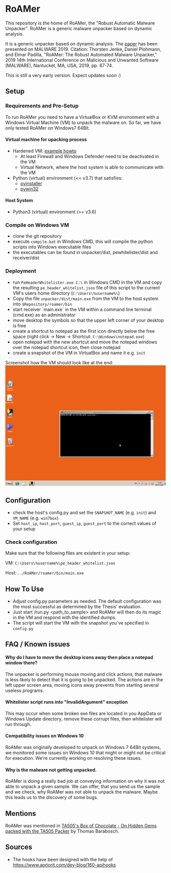 # RoAMer

This repository is the home of RoAMer, the "Robust Automatic Malware Unpacker". RoAMer is a generic malware unpacker based on dynamic analysis.

It is a generic unpacker based on dynamic analysis. The [paper](http://www.malwareconference.org/index.php/en/2019-malware-conference-proceedings/2019-malware-conference/session-3-un-packers-reverse-engineering-and-other-musings/roamer-the-robust-automated-malware-unpacker/detail) has been presented on MALWARE 2019.
Citation: Thorsten Jenke, Daniel Plohmann, and Elmar Padilla, "RoAMer: The Robust Automated Malware Unpacker," 2019 14th International Conference on Malicious and Unwanted Software (MALWARE), Nantucket, MA, USA, 2019, pp. 67-74.

This is still a very early version. Expect updates soon :)

## Setup
### Requirements and Pre-Setup
To run RoAMer you need to have a VirtualBox or KVM environment with a Windows Virtual Machine (VM) to unpack the malware on. So far, we have only tested RoAMer on Windows7 64Bit.

#### Virtual machine for upacking process
* Hardened VM: [example howto](https://byte-atlas.blogspot.com/2017/02/hardening-vbox-win7x64.html)
  * At least Firewall and Windows Defender need to be deactivated in the VM
  * Virtual Network, where the host system is able to communicate with the VM
* Python (virtual) environment (<= v3.7) that satisfies:
  * [pyinstaller](https://pypi.org/project/PyInstaller/)
  * [pywin32](https://pypi.org/project/pywin32/)

#### Host System
* Python3 (virtual) environment (>= v3.6)

### Compile on Windows VM
* clone the git repository
* execute `compile.bat` in Windows CMD, this will compile the python scripts into Windows executable files
* the executables can be found in unpacker/dist, pewhitelister/dist and receiver/dist

### Deployment
* run `PeHeaderWhitelister.exe C:\` in Windows CMD in the VM and copy the resulting `pe_header_whitelist.json` file of this script to the current VM's users home directory (`C:\Users\%username%\`)
* Copy the file `unpacker/dist/main.exe` from the VM to the host system into `$Repository/roamer/bin`
* start receiver ´main.exe´ in the VM within a command line terminal (cmd.exe) as an administrator
* move desktop the symbols so that the upper left corner of your desktop is free
* create a shortcut to notepad as the first icon directly below the free space (right click -> New -> Shortcut: `C:\Windows\notepad.exe`)
* open notepad with the new shortcut and move the notepad windows over the notepad shortcut icon, then close notepad
* create a snapshot of the VM in VirtualBox and name it e.g. `init`

Screenshot how the VM should look like at the end:
![Screenshot of vm](screenshot_desktop.png)

## Configuration
* check the host's config.py and set the `SNAPSHOT_NAME` (e.g. `init`) and `VM_NAME` (e.g. `win7box`)
* Set `host_ip`, `host_port`, `guest_ip`, `guest_port` to the correct values of your setup

### Check configuration
Make sure that the following files are existent in your setup:

VM:
  `C:\Users\%username%\pe_header_whitelist.json`

Host:
  `../RoAMer/roamer/bin/main.exe`

## How To Use
* Adjust config.py parameters as needed. The default configuration was the most successful as determined by the Thesis' evaluation.
* Just start /run.py <path_to_sample> and RoAMer will then do its magic in the VM and respond with the identified dumps.
 * The script will start the VM with the snapshot you've specified in `config.py`

## FAQ / Known issues
#### Why do I have to move the desktop icons away then place a notepad window there?
The unpacker is performing mouse moving and click actions, that malware is less likely to detect that it is going to be unpacked. The actions are in the left upper screen area, moving icons away prevents from starting several useless programs.

#### Whitelister script runs into "InvalidArgument" exception
This may occur when some broken exe files are located in you AppData or Windows Update directory, remove these corrupt files, then whitelister will run through.

#### Compatibility issues on Windows 10
RoAMer was originally developed to unpack on Windows 7 64Bit systems, we monitored some issues on Windows 10 that might or might not be critical for execution. We're currently working on resolving these issues.

#### Why is the malware not getting unpacked.
RoAMer is doing a really bad job at conveying information on why it was not able to unpack a given sample. We can offer, that you send us the sample and we check, why RoAMer was not able to unpack the malware. Maybe this leads us to the discovery of some bugs.

## Mentions
RoAMer was mentioned in [TA505's Box of Chocolate - On Hidden Gems packed with the TA505 Packer](https://www.telekom.com/en/blog/group/article/cybersecurity-ta505-s-box-of-chocolate-597672) by Thomas Barabosch.

## Sources
* The hooks have been designed with the help of  https://www.apriorit.com/dev-blog/160-apihooks
